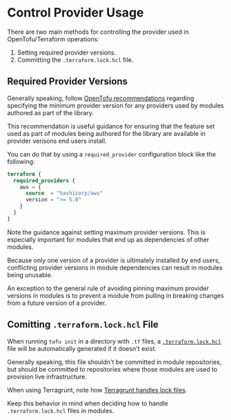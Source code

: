 # Control Provider Usage

There are two main methods for controlling the provider used in OpenTofu/Terraform operations:

1. Setting required provider versions.
2. Committing the `.terraform.lock.hcl` file.

## Required Provider Versions

Generally speaking, follow [OpenTofu recommendations](https://opentofu.org/docs/language/providers/requirements/#best-practices-for-provider-versions) regarding specifying the minimum provider version for any providers used by modules authored as part of the library.

This recommendation is useful guidance for ensuring that the feature set used as part of modules being authored for the library are available in provider verisons end users install.

You can do that by using a `required_provider` configuration block like the following:

```terraform
terraform {
  required_providers {
    aws = {
      source  = "hashicorp/aws"
      version = ">= 5.0"
    }
  }
}
```

Note the guidance against setting maximum provider versions. This is especially important for modules that end up as dependencies of other modules.

Because only one version of a provider is ultimately installed by end users, conflicting provider versions in module dependencies can result in modules being unusable.

An exception to the general rule of avoiding pinning maximum provider versions in modules is to prevent a module from pulling in breaking changes from a future version of a provider.

## Comitting `.terraform.lock.hcl` File

When running `tofu init` in a directory with `.tf` files, a [`.terraform.lock.hcl`](https://opentofu.org/docs/language/files/dependency-lock) file will be automatically generated if it doesn't exist.

Generally speaking, this file shouldn't be committed in module repositories, but should be committed to repositories where those modules are used to provision live infrastructure.

When using Terragrunt, note how [Terragrunt handles lock files](https://terragrunt.gruntwork.io/docs/features/lock-file-handling/).

Keep this behavior in mind when deciding how to handle `.terraform.lock.hcl` files in modules.


